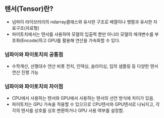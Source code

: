 ## 텐서(Tensor)란?
- 넘파이 라이브러리의 ndarray클래스와 유사한 구조로 배열이나 행렬과 유사한 자료구조(자료형)
- 파이토치에서는 텐서를 사용하여 모델의 입출력 뿐만 아니라 모델의 매개변수를 부호화(Encode)하고 GPU를 활용해 연산을 가속화할 수 있다.

### 넘파이와 파이토치의 공통점
- 수학계산, 선형대수 연산 비롯 전치, 인덱싱, 슬라이싱, 임의 샘플링 등 다양한 텐서 연산 진행 가능
  
### 넘파이와 파이토치의 차이점
- CPU에서 사용하는 텐서와 GPU에서 사용하는 텐서의 선언 방식에 차이가 있음.
- 파이토치는 GPU 가속을 적용할 수 있으므로 CPU텐서와 GPU텐서로 나눠지고, 각각의 텐서를 상호를 상호 변환하거나 GPU 사용 여부를 설정함.
